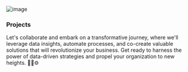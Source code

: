![image](https://github.com/Jhonnatan7br/Jhonnatan7br/assets/104907786/b8275acf-5e48-44f0-8adb-c55807396973)


### Projects 

Let's collaborate and embark on a transformative journey, where we'll leverage data insights, automate processes, and co-create valuable solutions that will revolutionize your business. Get ready to harness the power of data-driven strategies and propel your organization to new heights. 🙌🏼⚙️
<!--
**Jhonnatan7br/Jhonnatan7br** is a ✨ _special_ ✨ repository because its `README.md` (this file) appears on your GitHub profile.

Here are some ideas to get you started:

- 🔭 I’m currently working on ...
- 🌱 I’m currently learning ...
- 👯 I’m looking to collaborate on ...
- 🤔 I’m looking for help with ...
- 💬 Ask me about ...
- 📫 How to reach me: ...
- 😄 Pronouns: ...
- ⚡ Fun fact: ...
-->
